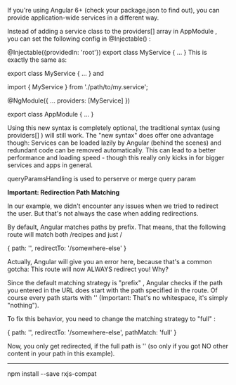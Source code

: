 If you're using Angular 6+ (check your package.json  to find out), you can provide application-wide services in a different way.

Instead of adding a service class to the providers[]  array in AppModule , you can set the following config in @Injectable() :

@Injectable({providedIn: 'root'})
export class MyService { ... }
This is exactly the same as:

export class MyService { ... }
and

import { MyService } from './path/to/my.service';
 
@NgModule({
    ...
    providers: [MyService]
})

export class AppModule { ... }


Using this new syntax is completely optional, the traditional syntax (using providers[] ) will still work. The "new syntax" does offer one advantage though: Services can be loaded lazily by Angular (behind the scenes) and redundant code can be removed automatically. This can lead to a better performance and loading speed - though this really only kicks in for bigger services and apps in general.

queryParamsHandling is used to perserve or merge query param 

**Important: Redirection Path Matching**

In our example, we didn't encounter any issues when we tried to redirect the user. But that's not always the case when adding redirections.

By default, Angular matches paths by prefix. That means, that the following route will match both /recipes  and just / 

{ path: '', redirectTo: '/somewhere-else' } 

Actually, Angular will give you an error here, because that's a common gotcha: This route will now ALWAYS redirect you! Why?

Since the default matching strategy is "prefix" , Angular checks if the path you entered in the URL does start with the path specified in the route. Of course every path starts with ''  (Important: That's no whitespace, it's simply "nothing").

To fix this behavior, you need to change the matching strategy to "full" :

{ path: '', redirectTo: '/somewhere-else', pathMatch: 'full' } 

Now, you only get redirected, if the full path is ''  (so only if you got NO other content in your path in this example).

--------------------------------------------------------
npm install --save rxjs-compat